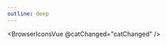 ```yaml
---
outline: deep
---
```


<script setup>
import { useData , useRoute } from 'vitepress'
import {ref} from "vue"
import BrowserIconsVue from "./browser-icons.vue"

// const { site, theme, page, frontmatter } = useData()
// const route= useRoute()
const catChanged=(val)=>{
//  contentUpdatedCallbacks.forEach(f=>f())
}

</script>

 <BrowserIconsVue @catChanged="catChanged" />
